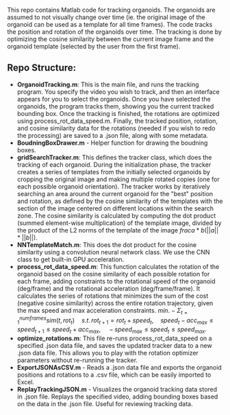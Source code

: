 This repo contains Matlab code for tracking organoids. The organoids are assumed to not visually change over time (ie. the original image of the organoid can be used as a template for all time frames). The code tracks the position and rotation of the organoids over time.
The tracking is done by optimizing the cosine similarity between the current image frame and the organoid template (selected by the user from the first frame).

## Repo Structure:
- **OrganoidTracking.m**: This is the main file, and runs the tracking program. You specify the video you wish to track, and then an interface appears for you to select the organoids. Once you have selected the organoids, the program tracks them, showing you the current tracked bounding box. Once the tracking is finished, the rotations are optimized using process_rot_data_speed.m. Finally, the tracked position, rotation, and cosine similarity data for the rotations (needed if you wish to redo the processing) are saved to a .json file, along with some metadata.
- **BoudningBoxDrawer.m** - Helper function for drawing the boudning boxes.
- **gridSearchTracker.m**: This defines the tracker class, which does the tracking of each organoid. During the initialization phase, the tracker creates a series of templates from the initially selected organoids by cropping the original image and making multiple rotated copies (one for each possible organoid orientation). The tracker works by iteratively searching an area around the current organoid for the "best" position and rotation, as defined by the cosine similarity of the templates with the section of the image centered on different locations within the search zone. The cosine similarity is calculated by computing the dot product (summed element-wise multiplication) of the template image, divided by the product of the L2 norms of the template of the image $`frac{a*b}{(||a||*||b||)}`$. 
- **NNTemplateMatch.m**: This does the dot product for the cosine similarity using a convolution neural network class. We use the CNN class to get built-in GPU acceleration.
- **process_rot_data_speed.m**: This function calculates the rotation of the organoid based on the cosine similarity of each possible rotation for each frame, adding constraints to the rotational speed of the organoid (deg/frame) and the rotational acceleration (deg/frame/frame). It calculates the series of rotations that minimizes the sum of the cost (negative cosine similarity) across the entire rotation trajectory, given the max speed and max acceleration constraints. $`min. -\Sigma^{num frames}_{t=1} sim(t, rot_t) \quad s.t. \, rot_{t+1} = rot_t + speed_t, \quad speed_t - acc_{max} \le speed_{t+1} \le speed_t + acc_{max}, \quad -speed_{max} \le speed_t \le speed_{max}. `$
- **optimize_rotations.m**: This file re-runs process_rot_data_speed on a specified .json data file, and saves the updated tracker data to a new .json data file. This allows you to play with the rotation optimizer parameters without re-running the tracker.
- **ExportJSONAsCSV.m** - Reads a .json data file and exports the organoid positions and rotations to a .csv file, which can be easily imported to Excel.
- **ReplayTrackingJSON.m** - Visualizes the organoid tracking data stored in .json file. Replays the specified video, adding bounding boxes based on the data in the .json file. Useful for reviewing tracking data.
